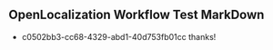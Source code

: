 ## OpenLocalization Workflow Test MarkDown
* c0502bb3-cc68-4329-abd1-40d753fb01cc thanks!

<!--HONumber=Aug16_HO5-->


